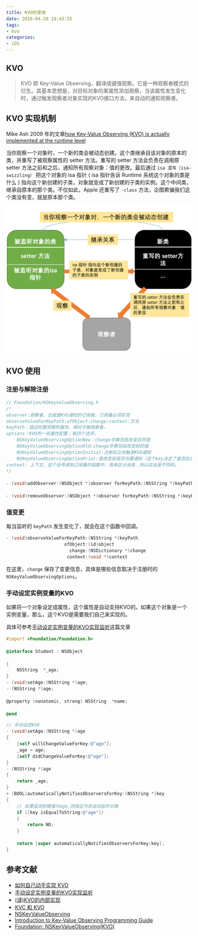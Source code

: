 ```yaml
---
title: KVO的使用
date: 2016-04-28 19:43:55
tags:
- kvo
categories:
- iOS
---
```


## KVO

> KVO 即 Key-Value Observing，翻译成键值观察。它是一种观察者模式的衍生。其基本思想是，对目标对象的某属性添加观察，当该属性发生变化时，通过触发观察者对象实现的KVO接口方法，来自动的通知观察者。

<!--more-->

## KVO 实现机制

Mike Ash 2009 年的文章[how Key-Value Observing (KVO) is actually implemented at the runtime level](https://www.mikeash.com/pyblog/friday-qa-2009-01-23.html)

当你观察一个对象时，一个新的类会被动态创建。这个类继承自该对象的原本的类，并重写了被观察属性的 setter 方法。重写的 setter 方法会负责在调用原 setter 方法之前和之后，通知所有观察对象：值的更改。最后通过 `isa 混写（isa-swizzling）` 把这个对象的 isa 指针 ( isa 指针告诉 Runtime 系统这个对象的类是什么 ) 指向这个新创建的子类，对象就变成了新创建的子类的实例。这个中间类，继承自原本的那个类。不仅如此，Apple 还重写了 `-class` 方法，企图欺骗我们这个类没有变，就是原本那个类。

![](../assets/kvo201604.png)



## KVO 使用

### 注册与解除注册

```objective-c
// Foundation/NSKeyValueObserving.h
/*
observer:观察者，也就是KVO通知的订阅者。订阅着必须实现 
observeValueForKeyPath:ofObject:change:context:方法
keyPath：描述将要观察的属性，相对于被观察者。
options：KVO的一些属性配置；有四个选项。
	NSKeyValueObservingOptionNew：change字典包括改变后的值
    NSKeyValueObservingOptionOld:change字典包括改变前的值
    NSKeyValueObservingOptionInitial:注册后立刻触发KVO通知
    NSKeyValueObservingOptionPrior:值改变前是否也要通知（这个key决定了是否在改变前改变后通知两次）
context: 上下文，这个会传递到订阅着的函数中，用来区分消息，所以应当是不同的。
*/

- (void)addObserver:(NSObject *)observer forKeyPath:(NSString *)keyPath options:(NSKeyValueObservingOptions)options context:(void *)context;

- (void)removeObserver:(NSObject *)observer forKeyPath:(NSString *)keyPath;
```

### 值变更

每当监听的 `keyPath` 发生变化了，就会在这个函数中回调。

```objective-c
- (void)observeValueForKeyPath:(NSString *)keyPath
                      ofObject:(id)object
                        change:(NSDictionary *)change
                       context:(void *)context
```

在这里，`change` 保存了变更信息，具体是哪些信息取决于注册时的 `NSKeyValueObservingOptions`。

### 手动设定实例变量的KVO

如果将一个对象设定成属性，这个属性是自动支持KVO的。如果这个对象是一个实例变量，那么，这个KVO是需要我们自己来实现的。

具体可参考[手动设定实例变量的KVO实现监听](https://yq.aliyun.com/articles/30483)这篇文章

```objective-c
#import <Foundation/Foundation.h>

@interface Student : NSObject

{
    NSString  *_age;
}
- (void)setAge:(NSString *)age;
- (NSString *)age;

@property (nonatomic, strong) NSString  *name;

@end
```

```objective-c
// 手动设定KVO
- (void)setAge:(NSString *)age
{
    [self willChangeValueForKey:@"age"];
    _age = age;
    [self didChangeValueForKey:@"age"];
}
- (NSString *)age
{
    return _age;
}
+ (BOOL)automaticallyNotifiesObserversForKey:(NSString *)key
{
    // 如果监测到键值为age,则指定为非自动监听对象
    if ([key isEqualToString:@"age"])
    {
        return NO;
    }
    
    return [super automaticallyNotifiesObserversForKey:key];
}
```



## 参考文献

- [如何自己动手实现 KVO](https://tech.glowing.com/cn/implement-kvo/)
- [手动设定实例变量的KVO实现监听](https://yq.aliyun.com/articles/30483)
- [(译)KVO的内部实现](http://www.cocoachina.com/ios/20140107/7667.html)
- [KVC 和 KVO](https://objccn.io/issue-7-3/)
- [NSKeyValueObserving](https://developer.apple.com/documentation/foundation/notifications/nskeyvalueobserving#//apple_ref/occ/instm/NSObject/observationInfo)
- [Introduction to Key-Value Observing Programming Guide](https://developer.apple.com/library/archive/documentation/Cocoa/Conceptual/KeyValueObserving/KeyValueObserving.html)
- [Foundation: NSKeyValueObserving(KVO)](http://southpeak.github.io/2015/04/23/cocoa-foundation-nskeyvalueobserving/)

